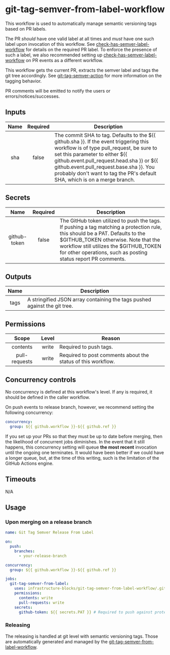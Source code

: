 # git-tag-semver-from-label-workflow

This workflow is used to automatically manage semantic versioning tags based on PR labels.

The PR *should* have one valid label at all times and *must* have one such label upon invocation of this workflow.
See [check-has-semver-label-workflow](https://github.com/infrastructure-blocks/check-has-semver-label-workflow) for
details on the required PR label. To enforce the presence of such a label, we also recommended setting up
[check-has-semver-label-workflow](https://github.com/infrastructure-blocks/check-has-semver-label-workflow) on PR
events as a different workflow.

This workflow gets the current PR, extracts the semver label and tags the git tree accordingly.
See [git-tag-semver-action](https://github.com/infrastructure-blocks/git-tag-semver-action) for more information on
the tagging behavior.

PR comments will be emitted to notify the users or errors/notices/successes.

## Inputs

| Name | Required | Description                                                                                                                                                                                                                                                                                                                               |
|:----:|:--------:|-------------------------------------------------------------------------------------------------------------------------------------------------------------------------------------------------------------------------------------------------------------------------------------------------------------------------------------------|
| sha  |  false   | The commit SHA to tag. Defaults to the ${{ github.sha }}. If the event triggering this workflow is of type pull_request, be sure to set this parameter to either ${{ github.event.pull_request.head.sha }} or ${{ github.event.pull_request.base.sha }}. You probably don't want to tag the PR's default SHA, which is on a merge branch. |

## Secrets

|     Name     | Required | Description                                                                                                                                                                                                                                                                      |
|:------------:|:--------:|----------------------------------------------------------------------------------------------------------------------------------------------------------------------------------------------------------------------------------------------------------------------------------|
| github-token |  false   | The GitHub token utilized to push the tags. If pushing a tag matching a protection rule, this should be a PAT. Defaults to the $GITHUB_TOKEN otherwise. Note that the workflow still utilizes the $GITHUB_TOKEN for other operations, such as posting status report PR comments. |

## Outputs

| Name | Description                                                               |
|:----:|---------------------------------------------------------------------------|
| tags | A stringified JSON array containing the tags pushed against the git tree. |

## Permissions

|     Scope     | Level | Reason                                                       |
|:-------------:|:-----:|--------------------------------------------------------------|
|   contents    | write | Required to push tags.                                       |
| pull-requests | write | Required to post comments about the status of this workflow. |

## Concurrency controls

No concurrency is defined at this workflow's level. If any is required, it should be defined in the caller workflow.

On push events to release branch, however, we recommend setting the following concurrency:
```yaml
concurrency:
  group: ${{ github.workflow }}-${{ github.ref }}
```

If you set up your PRs so that they must be up to date before merging, then the likelihood of concurrent jobs
diminishes. In the event that it still happens, this concurrency setting will queue **the most recent** invocation
until the ongoing one terminates. It would have been better if we could have a longer queue, but, at the time of
this writing, such is the limitation of the GitHub Actions engine.

## Timeouts

N/A

## Usage

### Upon merging on a release branch

```yaml
name: Git Tag Semver Release From Label

on:
  push:
    branches:
      - your-release-branch

concurrency:
  group: ${{ github.workflow }}-${{ github.ref }}

jobs:
  git-tag-semver-from-label:
    uses: infrastructure-blocks/git-tag-semver-from-label-workflow/.github/workflows/workflow.yml@v2
    permissions:
      contents: write
      pull-requests: write
    secrets:
      github-token: ${{ secrets.PAT }} # Required to push against protected tags
```

### Releasing

The releasing is handled at git level with semantic versioning tags. Those are automatically generated and managed
by the [git-tag-semver-from-label-workflow](https://github.com/infrastructure-blocks/git-tag-semver-from-label-workflow).
